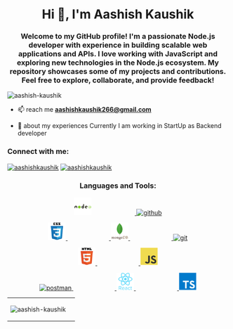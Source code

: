 <h1 align="center">Hi 👋, I'm Aashish Kaushik</h1>
<h3 align="center">Welcome to my GitHub profile! I'm a passionate Node.js developer with experience in building scalable web applications and APIs. I love working with JavaScript and exploring new technologies in the Node.js ecosystem. My repository showcases some of my projects and contributions. Feel free to explore, collaborate, and provide feedback!</h3>

<p align="left"> <img src="https://komarev.com/ghpvc/?username=aashish-kaushik&label=Profile%20views&color=0e75b6&style=flat" alt="aashish-kaushik" /> </p>

- 📫 reach me **aashishkaushik266@gmail.com**

- 📄 about my experiences Currently I am working in StartUp as Backend developer

<h3 align="left">Connect with me:</h3>
<p align="left">
<a href="https://linkedin.com/in/aashishkaushik" target="blank"><img align="center" src="https://raw.githubusercontent.com/rahuldkjain/github-profile-readme-generator/master/src/images/icons/Social/linked-in-alt.svg" alt="aashishkaushik" height="30" width="40" /></a>
<a href="https://instagram.com/aashishkaushik_akay?igshid=MzNlNGNkZWQ4Mg==" target="blank"><img align="center" src="https://img.icons8.com/3d-fluency/375/instagram-new.png" alt="aashishkaushik" height="40" width="45" /></a>
</p>

<h3 align="center">Languages and Tools:</h3>
<p align="center"> <a<a href="https://nodejs.org" target="_blank" rel="noreferrer"> <img src="https://raw.githubusercontent.com/devicons/devicon/master/icons/nodejs/nodejs-original-wordmark.svg" alt="nodejs" width="40" height="40"/> </a> &nbsp;&nbsp;&nbsp;&nbsp;&nbsp;&nbsp;&nbsp;&nbsp;&nbsp;&nbsp;&nbsp;&nbsp;&nbsp;&nbsp;&nbsp;&nbsp;&nbsp;&nbsp;&nbsp;&nbsp;&nbsp;&nbsp;&nbsp;&nbsp;<a href="https://github.com/Aashish-Kaushik" target="_blank" rel="noreferrer"> <img src="https://img.icons8.com/?size=512&id=bVGqATNwfhYq&format=png" alt="github"  width="40" height="40"/> </a>
</p>
<p align="center"> <a href="https://www.w3schools.com/css/" target="_blank" rel="noreferrer"> <img src="https://raw.githubusercontent.com/devicons/devicon/master/icons/css3/css3-original-wordmark.svg" alt="css3" width="40" height="40"/> </a> &nbsp;&nbsp;&nbsp;&nbsp;&nbsp;&nbsp;&nbsp;&nbsp;&nbsp;&nbsp;&nbsp;&nbsp;&nbsp;&nbsp;&nbsp;&nbsp;&nbsp;&nbsp;&nbsp;&nbsp;&nbsp;&nbsp;&nbsp;&nbsp;<a href="https://www.mongodb.com/" target="_blank" rel="noreferrer"> <img  src="https://raw.githubusercontent.com/devicons/devicon/master/icons/mongodb/mongodb-original-wordmark.svg" alt="mongodb" width="40" height="40"/> </a> &nbsp;&nbsp;&nbsp;&nbsp;&nbsp;&nbsp;&nbsp;&nbsp;&nbsp;&nbsp;&nbsp;&nbsp;&nbsp;&nbsp;&nbsp;&nbsp;&nbsp;&nbsp;&nbsp;&nbsp;&nbsp;&nbsp;&nbsp;&nbsp;<a href="https://git-scm.com/" target="_blank" rel="noreferrer"> <img src="https://www.vectorlogo.zone/logos/git-scm/git-scm-icon.svg" alt="git" width="40" height="40"/> </a>
</p>
<p align="center"> <a href="https://www.w3.org/html/" target="_blank" rel="noreferrer"> <img src="https://raw.githubusercontent.com/devicons/devicon/master/icons/html5/html5-original-wordmark.svg" alt="html5" width="40" height="40"/> </a> &nbsp;&nbsp;&nbsp;&nbsp;&nbsp;&nbsp;&nbsp;&nbsp;&nbsp;&nbsp;&nbsp;&nbsp;&nbsp;&nbsp;&nbsp;&nbsp;&nbsp;&nbsp;&nbsp;&nbsp;&nbsp;&nbsp;&nbsp;&nbsp;<a href="https://developer.mozilla.org/en-US/docs/Web/JavaScript" target="_blank" rel="noreferrer"> <img src="https://raw.githubusercontent.com/devicons/devicon/master/icons/javascript/javascript-original.svg" alt="javascript" width="40" height="40"/> </a> 
</p>
<p align="center"> <a href="https://postman.com" target="_blank" rel="noreferrer"> <img src="https://www.vectorlogo.zone/logos/getpostman/getpostman-icon.svg" alt="postman" width="40" height="40"/> </a> &nbsp;&nbsp;&nbsp;&nbsp;&nbsp;&nbsp;&nbsp;&nbsp;&nbsp;&nbsp;&nbsp;&nbsp;&nbsp;&nbsp;&nbsp;&nbsp;&nbsp;&nbsp;&nbsp;&nbsp;&nbsp;&nbsp;&nbsp;&nbsp;<a href="https://reactjs.org/" target="_blank" rel="noreferrer"> <img src="https://raw.githubusercontent.com/devicons/devicon/master/icons/react/react-original-wordmark.svg" alt="react" width="40" height="40"/> </a>&nbsp;&nbsp;&nbsp;&nbsp;&nbsp;&nbsp;&nbsp;&nbsp;&nbsp;&nbsp;&nbsp;&nbsp;&nbsp;&nbsp;&nbsp;&nbsp;&nbsp;&nbsp;&nbsp;&nbsp;&nbsp;&nbsp;&nbsp;&nbsp;<a href="https://www.typescriptlang.org/" target="_blank" rel="noreferrer"> <img src="https://raw.githubusercontent.com/devicons/devicon/master/icons/typescript/typescript-original.svg" alt="typescript" width="40" height="40"/> </a>
</p>

<table align="center">
<tr>
<td>
<p><img align="center" src="https://github-readme-stats.vercel.app/api/top-langs?username=aashish-kaushik&show_icons=true&locale=en&layout=compact" alt="aashish-kaushik" /></p>
</td>
<td>
<!-- <p><img align="center" src="https://github-readme-streak-stats.herokuapp.com/?user=aashish-kaushik" alt="aashish-kaushik" /></p> -->
</td>
</tr>
</table>

